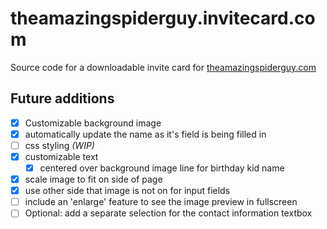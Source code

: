# theamazingspiderguy.invitecard.com

Source code for a downloadable invite card for [theamazingspiderguy.com](https://www.theamazingspiderguy.com/)

## Future additions

- [x] Customizable background image
- [x] automatically update the name as it's field is being filled in
- [ ] css styling _(WIP)_
- [x] customizable text
  - [x] centered over background image line for birthday kid name
- [x] scale image to fit on side of page
- [x] use other side that image is not on for input fields
- [ ] include an 'enlarge' feature to see the image preview in fullscreen
- [ ] Optional: add a separate selection for the contact information textbox
